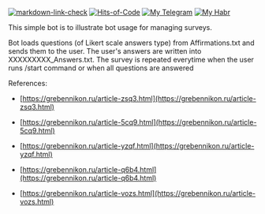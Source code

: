 [![markdown-link-check](https://github.com/alobzov/SurveyDemoBot/actions/workflows/mlc.yml/badge.svg)](https://github.com/alobzov/SurveyDemoBot/actions/workflows/mlc.yml)
[![Hits-of-Code](https://hitsofcode.com/github/alobzov/SurveyDemoBot?branch=main&label=Hits-of-Code)](https://hitsofcode.com/github/alobzov/SurveyDemoBot/view?branch=main&label=Hits-of-Code)
[![My Telegram](https://img.shields.io/badge/Telegram-contact-active?logo=telegram)](https://t.me/alobzov)
[![My Habr](https://img.shields.io/badge/Habr-read-active?logo=habr)](https://habr.com/users/alobzov)

This simple bot is to illustrate bot usage for managing surveys.

Bot loads questions (of Likert scale answers type) from Affirmations.txt and sends them to the user. The user's answers are written into XXXXXXXXX_Answers.txt. The survey is repeated everytime when the user runs /start command or when all questions are answered

References:

* [https://grebennikon.ru/article-zsq3.html](https://grebennikon.ru/article-zsq3.html)

* [https://grebennikon.ru/article-5cq9.html](https://grebennikon.ru/article-5cq9.html)

* [https://grebennikon.ru/article-yzqf.html](https://grebennikon.ru/article-yzqf.html)

* [https://grebennikon.ru/article-q6b4.html](https://grebennikon.ru/article-q6b4.html)

* [https://grebennikon.ru/article-vozs.html](https://grebennikon.ru/article-vozs.html)